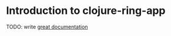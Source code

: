 # Introduction to clojure-ring-app

TODO: write [great documentation](http://jacobian.org/writing/what-to-write/)

